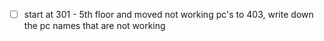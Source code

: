 - [ ] start at 301 - 5th floor and moved not working pc's to 403, write down the pc names that are not working